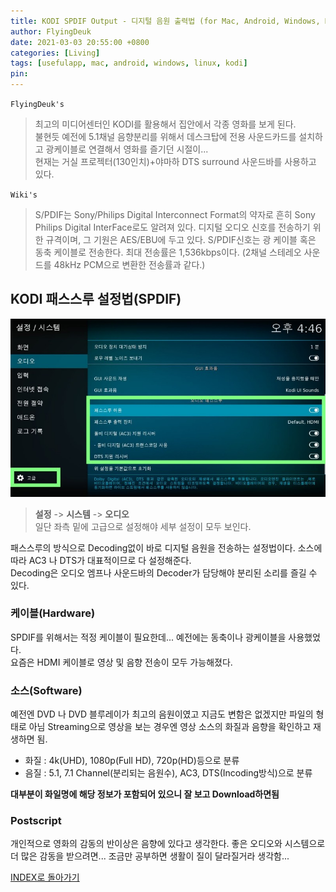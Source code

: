 ```yaml
---
title: KODI SPDIF Output - 디지털 음원 출력법 (for Mac, Android, Windows, RaspberryPi)
author: FlyingDeuk
date: 2021-03-03 20:55:00 +0800
categories: [Living]
tags: [usefulapp, mac, android, windows, linux, kodi]
pin:
---
```


`FlyingDeuk's`
> 최고의 미디어센터인 KODI를 활용해서 집안에서 각종 영화를 보게 된다. <br>
불현듯 예전에 5.1채널 음향분리를 위해서 데스크탑에 전용 사운드카드를 설치하고 광케이블로 연결해서 영화를 즐기던 시절이... <br>
현재는 거실 프로젝터(130인치)+야마하 DTS surround 사운드바를 사용하고 있다.

`Wiki's`
> S/PDIF는 Sony/Philips Digital Interconnect Format의 약자로 흔히 Sony Philips Digital InterFace로도 알려져 있다. 디지털 오디오 신호를 전송하기 위한 규격이며, 그 기원은 AES/EBU에 두고 있다. S/PDIF신호는 광 케이블 혹은 동축 케이블로 전송한다. 최대 전송률은 1,536kbps이다. (2채널 스테레오 사운드를 48kHz PCM으로 변환한 전송률과 같다.)

## KODI 패스스루 설정법(SPDIF)
![spdif](/img/living/kodi/kodi-spdif.jpg)
>**설정** -> **시스템** -> **오디오** <br>
일단 좌측 밑에 고급으로 설정해야 세부 설정이 모두 보인다. <br>

패스스루의 방식으로 Decoding없이 바로 디지털 음원을 전송하는 설정법이다. 소스에 따라 AC3 나 DTS가 대표적이므로 다 설정해준다. <br>
Decoding은 오디오 엠프나 사운드바의 Decoder가 담당해야 분리된 소리를 즐길 수 있다.

### 케이블(Hardware)
SPDIF를 위해서는 적정 케이블이 필요한데... 예전에는 동축이나 광케이블을 사용했었다. <br>
요즘은 HDMI 케이블로 영상 및 음향 전송이 모두 가능해졌다.

### 소스(Software)
예전엔 DVD 나 DVD 블루레이가 최고의 음원이였고 지금도 변함은 없겠지만 파일의 형태로 아님 Streaming으로 영상을 보는 경우엔 영상 소스의 화질과 음향을 확인하고 재생하면 됨.
- 화질 : 4k(UHD), 1080p(Full HD), 720p(HD)등으로 분류
- 음질 : 5.1, 7.1 Channel(분리되는 음원수), AC3, DTS(Incoding방식)으로 분류

**대부분이 화일명에 해당 정보가 포함되어 있으니 잘 보고 Download하면됨**

### Postscript
개인적으로 영화의 감동의 반이상은 음향에 있다고 생각한다. 좋은 오디오와 시스템으로 더 많은 감동을 받으려면... 조금만 공부하면 생활이 질이 달라질거라 생각함...

[INDEX로 돌아가기](/posts/KODI/)
